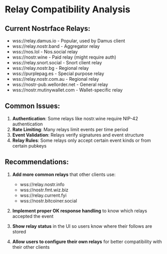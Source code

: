 # Relay Compatibility Analysis

## Current Nostrface Relays:
- wss://relay.damus.io - Popular, used by Damus client
- wss://relay.nostr.band - Aggregator relay
- wss://nos.lol - Nos.social relay
- wss://nostr.wine - Paid relay (might require auth)
- wss://relay.snort.social - Snort client relay
- wss://relay.nostr.bg - Regional relay
- wss://purplepag.es - Special purpose relay
- wss://relay.nostr.com.au - Regional relay
- wss://nostr-pub.wellorder.net - General relay
- wss://nostr.mutinywallet.com - Wallet-specific relay

## Common Issues:

1. **Authentication**: Some relays like nostr.wine require NIP-42 authentication
2. **Rate Limiting**: Many relays limit events per time period
3. **Event Validation**: Relays verify signatures and event structure
4. **Relay Rules**: Some relays only accept certain event kinds or from certain pubkeys

## Recommendations:

1. **Add more common relays** that other clients use:
   - wss://relay.nostr.info
   - wss://nostr.fmt.wiz.biz
   - wss://relay.current.fyi
   - wss://nostr.bitcoiner.social

2. **Implement proper OK response handling** to know which relays accepted the event

3. **Show relay status** in the UI so users know where their follows are stored

4. **Allow users to configure their own relays** for better compatibility with their other clients